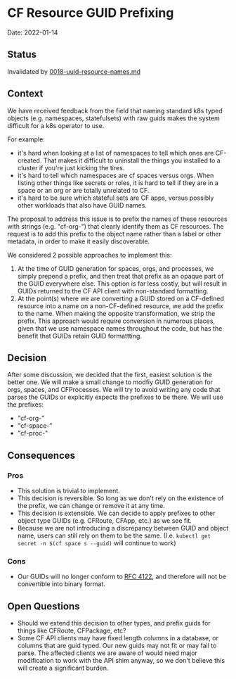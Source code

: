 # CF Resource GUID Prefixing

Date: 2022-01-14

## Status

Invalidated by [0018-uuid-resource-names.md](./0018-uuid-resource-names.md)

## Context

We have received feedback from the field that naming standard k8s typed objects (e.g. namespaces, statefulsets) with raw guids makes the system difficult for a k8s operator to use.

For example:
- it's hard when looking at a list of namespaces to tell which ones are CF-created. That makes it difficult to uninstall the things you installed to a cluster if you're just kicking the tires.
- it's hard to tell which namespaces are cf spaces versus orgs. When listing other things like secrets or roles, it is hard to tell if they are in a space or an org or are totally unrelated to CF.
- it's hard to be sure which stateful sets are CF apps, versus possibly other workloads that also have GUID names.

The proposal to address this issue is to prefix the names of these resources with strings (e.g. "cf-org-") that clearly identify them as CF resources. The request is to add this prefix to the object name rather than a label or other metadata, in order to make it easily discoverable.

We considered 2 possible approaches to implement this:
1. At the time of GUID generation for spaces, orgs, and processes, we simply prepend a prefix, and then treat that prefix as an opaque part of the GUID everywhere else. This option is far less costly, but will result in GUIDs returned to the CF API client with non-standard formatting.
1. At the point(s) where we are converting a GUID stored on a CF-defined resource into a name on a non-CF-defined resource, we add the prefix to the name. When making the opposite transformation, we strip the prefix. This approach would require conversion in numerous places, given that we use namespace names throughout the code, but has the benefit that GUIDs retain GUID formattting.

## Decision
After some discussion, we decided that the first, easiest solution is the better one. We will make a small change to modfiy GUID generation for orgs, spaces, and CFProcesses. We will try to avoid writing any code that parses the GUIDs or explicitly expects the prefixes to be there. We will use the prefixes:
- "cf-org-"
- "cf-space-"
- "cf-proc-"

## Consequences

### Pros
* This solution is trivial to implement.
* This decision is reversible. So long as we don't rely on the existence of the prefix, we can change or remove it at any time.
* This decision is extensible. We can decide to apply prefixes to other object type GUIDs (e.g. CFRoute, CFApp, etc.) as we see fit.
* Because we are not introducing a discrepancy between GUID and object name, users can still rely on them to be the same. (I.e. `kubectl get secret -n $(cf space s --guid)` will continue to work)

### Cons
* Our GUIDs will no longer conform to [RFC 4122](https://www.ietf.org/rfc/rfc4122.txt), and therefore will not be convertible into binary format.

## Open Questions

* Should we extend this decision to other types, and prefix guids for things like CFRoute, CFPackage, etc?
* Some CF API clients may have fixed length columns in a database, or columns that are guid typed. Our new guids may not fit or may fail to parse. The affected clients we are aware of would need major modification to work with the API shim anyway, so we don't believe this will create a significant burden.
